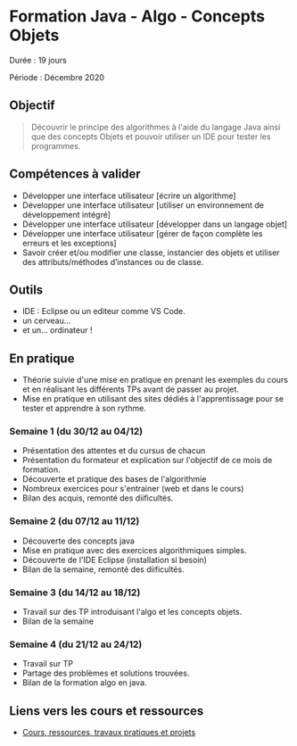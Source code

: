 # Formation Java - Algo - Concepts Objets

Durée : 19 jours

Période : Décembre 2020

## Objectif

> Découvrir le principe des algorithmes à l'aide du langage Java ainsi que des concepts Objets et pouvoir utiliser un IDE pour tester les programmes.

## Compétences à valider

- Développer une interface utilisateur [écrire un algorithme]
- Développer une interface utilisateur [utiliser un environnement de développement intégré]
- Développer une interface utilisateur [développer dans un langage objet]
- Développer une interface utilisateur [gérer de façon complète les erreurs et les exceptions]
- Savoir créer et/ou modifier une classe, instancier des objets et utiliser des attributs/méthodes d’instances ou de classe.

## Outils

- IDE : Eclipse ou un editeur comme VS Code.
- un cerveau...
- et un... ordinateur !

## En pratique

- Théorie suivie d'une mise en pratique en prenant les exemples du cours et en réalisant les différents TPs avant de passer au projet.
- Mise en pratique en utilisant des sites dédiés à l'apprentissage pour se tester et apprendre à son rythme.  

### Semaine 1 (du 30/12 au 04/12)

- Présentation des attentes et du cursus de chacun
- Présentation du formateur et explication sur l'objectif de ce mois de formation.
- Découverte et pratique des bases de l'algorithmie
- Nombreux exercices pour s'entrainer (web et dans le cours)
- Bilan des acquis, remonté des diificultés.

### Semaine 2 (du 07/12 au 11/12)

- Découverte des concepts java
- Mise en pratique avec des exercices algorithmiques simples.
- Découverte de l'IDE Eclipse (installation si besoin)
- Bilan de la semaine, remonté des diificultés.

### Semaine 3 (du 14/12 au 18/12)

- Travail sur des TP introduisant l'algo et les concepts objets.
- Bilan de la semaine

### Semaine 4 (du 21/12 au 24/12)

- Travail sur TP
- Partage des problèmes et solutions trouvées.
- Bilan de la formation algo en java.

## Liens vers les cours et ressources

- [Cours, ressources, travaux pratiques et projets](java/java1/0-algo-java/pedagogy/targets.md)